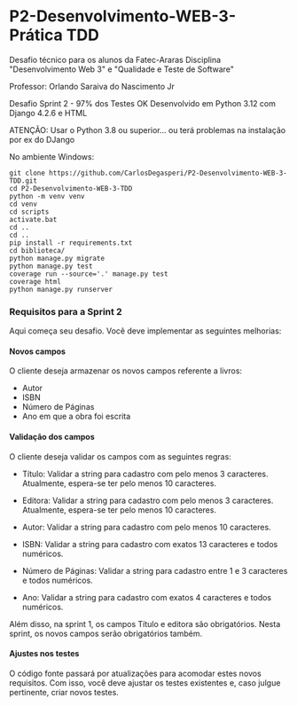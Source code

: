 # P2-Desenvolvimento-WEB-3-Prática TDD

Desafio técnico para os alunos da Fatec-Araras Disciplina "Desenvolvimento Web 3" e "Qualidade e Teste de Software"

Professor: Orlando Saraiva do Nascimento Jr

Desafio Sprint 2 - 97% dos Testes OK
Desenvolvido em Python 3.12 com Django 4.2.6 e HTML

ATENÇÃO: Usar o Python 3.8 ou superior... ou terá problemas na instalação por ex do DJango

No ambiente Windows:

```console
git clone https://github.com/CarlosDegasperi/P2-Desenvolvimento-WEB-3-TDD.git
cd P2-Desenvolvimento-WEB-3-TDD
python -m venv venv
cd venv
cd scripts
activate.bat
cd ..
cd ..
pip install -r requirements.txt
cd biblioteca/
python manage.py migrate
python manage.py test
coverage run --source='.' manage.py test 
coverage html
python manage.py runserver

```
### Requisitos para a Sprint 2

Aqui começa seu desafio. Você deve implementar as seguintes melhorias:

#### Novos campos
O cliente deseja armazenar os novos campos referente a livros:

+ Autor
+ ISBN
+ Número de Páginas
+ Ano em que a obra foi escrita

#### Validação dos campos

O cliente deseja validar os campos com as seguintes regras:

+ Título:  Validar a string para cadastro com pelo menos 3 caracteres. Atualmente, espera-se ter pelo menos 10 caracteres.

+ Editora: Validar a string para cadastro com pelo menos 3 caracteres.
Atualmente, espera-se ter pelo menos 10 caracteres.

+ Autor: Validar a string para cadastro com pelo menos 10 caracteres.

+ ISBN: Validar a string para cadastro com exatos 13 caracteres e todos numéricos.

+ Número de Páginas: Validar a string para cadastro entre 1 e 3 caracteres e todos numéricos.

+ Ano: Validar a string para cadastro com exatos 4 caracteres e todos numéricos. 

Além disso, na sprint 1, os campos Título e editora são obrigatórios. Nesta sprint, os novos campos serão obrigatórios também.

#### Ajustes nos testes

O código fonte passará por atualizações para acomodar estes novos requisitos. Com isso, você deve ajustar os testes existentes e, caso julgue pertinente, criar novos testes.

